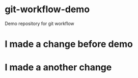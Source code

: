 # git-workflow-demo
Demo repository for git workflow

# I made a change before demo
# I made a another change